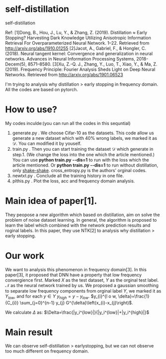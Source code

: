 # self-distillation
self-distillation

Ref:
[1]Dong, B., Hou, J., Lu, Y., & Zhang, Z. (2019). Distillation $\approx$ Early Stopping? Harvesting Dark Knowledge Utilizing Anisotropic Information Retrieval For Overparameterized Neural Network. 1–22. Retrieved from http://arxiv.org/abs/1910.01255
[2]Jacot, A., Gabriel, F., & Hongler, C. (2018). Neural tangent kernel: Convergence and generalization in neural networks. Advances in Neural Information Processing Systems, 2018-Decem(5), 8571–8580.
[3]Xu, Z.-Q. J., Zhang, Y., Luo, T., Xiao, Y., & Ma, Z. (2019). Frequency Principle: Fourier Analysis Sheds Light on Deep Neural Networks. Retrieved from http://arxiv.org/abs/1901.06523

I'm trying to analysis why distillation > early stopping in frequency domain. All the codes are based on pytorch.

# How to use?
My codes inculde:(you can run all the codes in this sequntial)
1. generate.py . We choose Cifar-10 as the datasets. This code allow us generate a new dataset which with 40% wrong labels, we marked it as $\mathcal{D}$. You can modified it by youself.
2. train.py . Then you can start training the dataset $\mathcal{D}$ which generate in step.1. (We change the loss into the one which the article mentioned.)
You can use **python train.py --dis=1** to run with the loss which the article mentioned. Or **python train.py --dis=1** to run without distillation, only [shake-shake](https://github.com/kuangliu/pytorch-cifar).
cross_entropy.py is the authors' orginal codes.
3. newtxt.py . Conclude all the training history in one file.
4. plthis.py . Plot the loss, acc and frequency domain analysis.

# Main idea of paper[1].
They peopose a new algorithm which based on distillation, aim on solve the problem of noise dataset learning. In general, the algorithm is proposed to learn the label which combined with the network prediction results and roginal labels. In this paper, they use NTK[2] to analysis why distillation > early stopping.

# Our work
We want to analysis this phenomenon in frequency domain[3].
In this paper[3], it proposed that DNN have a property that low frequency convergience first.
Marked $X$ as the test dataset, $Y$ as the orginal test label. $\mathcal{N}$ as the neural network trained by us.
We proposed a gaussian smoothing to separate low frequency components from orginal label $Y$, we marked it as $Y_{low}$, and for each $y\in Y$ $y_{high}=y-y_{low}$.
$y_{i}^{l o w, \delta}=\frac{1}{C_{i}} \sum_{j=0}^{n-1} y_{j} G^{\delta}\left(x_{i}-x_{j}\right)$.

We calculate $\Delta$ as:
$\Delta=\frac{|y_i^{low}|}{|y_i^{low}|+|y_i^{high}|}$
# Main result
We can observe self-distillation > earlystopping, but we can not observe too much different on frequency domain.

